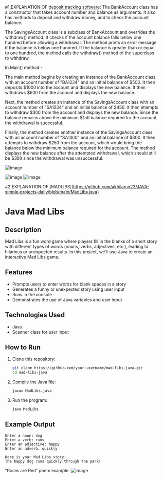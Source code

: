 #1.EXPLANATION OF [deposit tracking software](https://github.com/akhilarun23/JAVA-simple-projects-daily/commit/4d0fb96fbf2c3d3c64daa1cc3ef90f88dfbac0fc):
  The BankAccount class has a constructor that takes account number and balance as arguments. It also has methods to deposit and withdraw money, and to check the account balance.

  The SavingsAccount class is a subclass of BankAccount and overrides the withdraw() method. It checks if the account balance falls below one hundred before allowing a withdrawal. The method prints an error message if the balance is below one hundred. If the balance is greater than or equal to one hundred, the method calls the withdraw() method of the superclass to withdraw.

  In Main() method -

  The main method begins by creating an instance of the BankAccount class with an account number of "BA1234" and an initial balance of $500. It then deposits $1000 into the account and displays the new balance. It then withdraws $600 from the account and displays the new balance.

  Next, the method creates an instance of the SavingsAccount class with an account number of "SA1234" and an initial balance of $450. It then attempts to withdraw $300 from the account and displays the new balance. Since the balance remains above the minimum $150 balance required for the account, the withdrawal is successful.


  Finally, the method creates another instance of the SavingsAccount class with an account number of "SA1000" and an initial balance of $300. It then attempts to withdraw $250 from the account, which would bring the balance below the minimum balance required for the account. The method displays the new balance after the attempted withdrawal, which should still be $300 since the withdrawal was unsuccessful.

![image](https://github.com/user-attachments/assets/c6f0c29a-4d3a-4e76-b365-2dd21be92c60)

![image](https://github.com/user-attachments/assets/3350561f-71ba-4a64-8c96-074a8096127a)
![image](https://github.com/user-attachments/assets/0cd9b3b3-b53d-4878-b401-5cfd711c9fed)

#2.EXPLANATION OF [MADLIBS]{https://github.com/akhilarun23/JAVA-simple-projects-daily/blob/main/MadLibs.java}
# Java Mad Libs

## Description
Mad Libs is a fun word game where players fill in the blanks of a short story with different types of words (nouns, verbs, adjectives, etc.), leading to hilarious or unexpected results. In this project, we'll use Java to create an interactive Mad Libs game.

## Features
- Prompts users to enter words for blank spaces in a story
- Generates a funny or unexpected story using user input
- Runs in the console
- Demonstrates the use of Java variables and user input

## Technologies Used
- Java
- Scanner class for user input

## How to Run
1. Clone this repository:
   ```bash
   git clone https://github.com/your-username/mad-libs-java.git
   cd mad-libs-java
   ```
2. Compile the Java file:
   ```bash
   javac MadLibs.java
   ```
3. Run the program:
   ```bash
   java MadLibs
   ```

## Example Output
```
Enter a noun: dog
Enter a verb: runs
Enter an adjective: happy
Enter an adverb: quickly

Here is your Mad Libs story:
The happy dog runs quickly through the park!
```
“Roses are Red” poem example:
![image](https://github.com/user-attachments/assets/a41a3f9d-5d4b-4ee4-b116-950728e86f5e)




